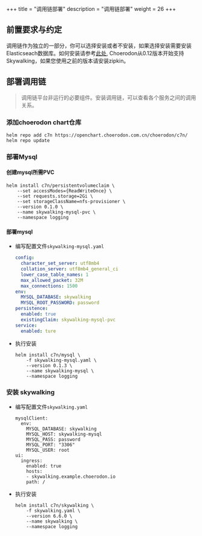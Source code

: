 +++
title = "调用链部署"
description = "调用链部署"
weight = 26
+++

## 前置要求与约定

调用链作为独立的一部分，你可以选择安装或者不安装，如果选择安装需要安装Elasticseach数据库。如何安装请参考[此处](../logging),
Choerodon从0.12版本开始支持Skywalking，如果您使用之前的版本请安装zipkin。

## 部署调用链

<blockquote class="note">
调用链平台非运行的必要组件。安装调用链，可以查看各个服务之间的调用关系。
</blockquote>

### 添加choerodon chart仓库

```
helm repo add c7n https://openchart.choerodon.com.cn/choerodon/c7n/
helm repo update
```

### 部署Mysql

#### 创建mysql所需PVC

```shell
helm install c7n/persistentvolumeclaim \
    --set accessModes={ReadWriteOnce} \
    --set requests.storage=2Gi \
    --set storageClassName=nfs-provisioner \
    --version 0.1.0 \
    --name skywalking-mysql-pvc \
    --namespace logging
```

#### 部署mysql

- 编写配置文件`skywalking-mysql.yaml`

    ```yaml
    config:
      character_set_server: utf8mb4
      collation_server: utf8mb4_general_ci
      lower_case_table_names: 1
      max_allowed_packet: 32M
      max_connections: 1500
    env:
      MYSQL_DATABASE: skywalking
      MYSQL_ROOT_PASSWORD: password
    persistence:
      enabled: true
      existingClaim: skywalking-mysql-pvc
    service:
      enabled: ture
    ```

- 执行安装

  ```
  helm install c7n/mysql \
      -f skywalking-mysql.yaml \
      --version 0.1.3 \
      --name skywalking-mysql \
      --namespace logging
  ```


### 安装 skywalking

- 编写配置文件`skywalking.yaml`
  
    ```
    mysqlClient:
      env:
        MYSQL_DATABASE: skywalking
        MYSQL_HOST: skywalking-mysql
        MYSQL_PASS: password
        MYSQL_PORT: "3306"
        MYSQL_USER: root
    ui:
      ingress:
        enabled: true
        hosts:
        - skywalking.example.choerodon.io
        path: /
    ```

- 执行安装
    ```
    helm install c7n/skywalking \
        -f skywalking.yaml \
        --version 6.6.0 \
        --name skywalking \
        --namespace logging
    ```